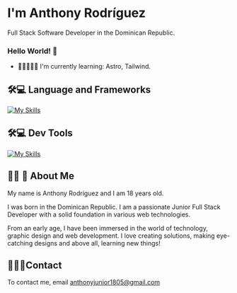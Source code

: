 
# I'm Anthony Rodríguez
Full Stack Software Developer in the Dominican Republic.

### Hello World! 👋

- 🧠👨🏻‍💻💡 I'm currently learning: Astro, Tailwind.
  
## 🛠💻 Language and Frameworks

[![My Skills](https://skillicons.dev/icons?i=astro,tailwind,mysql,python,js,java&perline=3)](https://skillicons.dev)

## 🛠💻 Dev Tools

[![My Skills](https://skillicons.dev/icons?i=bash,git,nodejs,figma,vscode&perline=5)](https://skillicons.dev)

## 👨‍💻 🚀 About Me
My name is Anthony Rodríguez and I am 18 years old.

I was born in the Dominican Republic. I am a passionate Junior Full Stack Developer with a solid foundation in various web technologies.

From an early age, I have been immersed in the world of technology, graphic design and web development. I love creating solutions, making eye-catching designs and above all, learning new things!

## ‍💼👨‍💼Contact 

To contact me, email anthonyjunior1805@gmail.com

